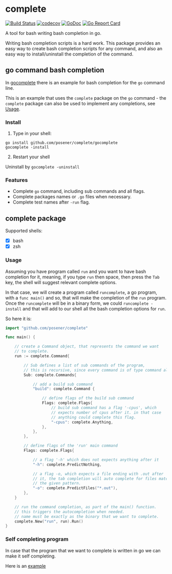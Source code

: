 # complete

[![Build Status](https://travis-ci.org/posener/complete.svg?branch=master)](https://travis-ci.org/posener/complete)
[![codecov](https://codecov.io/gh/posener/complete/branch/master/graph/badge.svg)](https://codecov.io/gh/posener/complete)
[![GoDoc](https://godoc.org/github.com/posener/complete?status.svg)](http://godoc.org/github.com/posener/complete)
[![Go Report Card](https://goreportcard.com/badge/github.com/posener/complete)](https://goreportcard.com/report/github.com/posener/complete)

A tool for bash writing bash completion in go.

Writing bash completion scripts is a hard work. This package provides an easy way
to create bash completion scripts for any command, and also an easy way to install/uninstall
the completion of the command.

## go command bash completion

In [gocomplete](./gocomplete) there is an example for bash completion for the `go` command line.

This is an example that uses the `complete` package on the `go` command - the `complete` package
can also be used to implement any completions, see [Usage](#usage).

### Install

1. Type in your shell:
```
go install github.com/posener/complete/gocomplete
gocomplete -install
```

2. Restart your shell

Uninstall by `gocomplete -uninstall`

### Features

- Complete `go` command, including sub commands and all flags.
- Complete packages names or `.go` files when necessary.
- Complete test names after `-run` flag.

## complete package

Supported shells:

- [x] bash
- [x] zsh

### Usage

Assuming you have program called `run` and you want to have bash completion
for it, meaning, if you type `run` then space, then press the `Tab` key,
the shell will suggest relevant complete options.

In that case, we will create a program called `runcomplete`, a go program,
with a `func main()` and so, that will make the completion of the `run`
program. Once the `runcomplete` will be in a binary form, we could 
`runcomplete -install` and that will add to our shell all the bash completion
options for `run`.

So here it is:

```go
import "github.com/posener/complete"

func main() {

	// create a Command object, that represents the command we want
	// to complete.
	run := complete.Command{

		// Sub defines a list of sub commands of the program,
		// this is recursive, since every command is of type command also.
		Sub: complete.Commands{

			// add a build sub command
			"build": complete.Command {

				// define flags of the build sub command
				Flags: complete.Flags{
					// build sub command has a flag '-cpus', which
					// expects number of cpus after it. in that case
					// anything could complete this flag.
					"-cpus": complete.Anything,
				},
			},
		},

		// define flags of the 'run' main command
		Flags: complete.Flags{

			// a flag '-h' which does not expects anything after it
			"-h": complete.PredictNothing,

			// a flag -o, which expects a file ending with .out after
			// it, the tab completion will auto complete for files matching
			// the given pattern.
			"-o": complete.PredictFiles("*.out"),
		},
	}

	// run the command completion, as part of the main() function.
	// this triggers the autocompletion when needed.
	// name must be exactly as the binary that we want to complete.
	complete.New("run", run).Run()
}
```

### Self completing program

In case that the program that we want to complete is written in go we
can make it self completing.

Here is an [example](./example/self/main.go)
